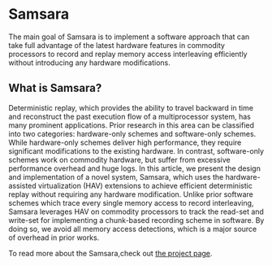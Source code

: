 # Samsara

The main goal of Samsara is to implement a software approach that can take full advantage of the latest hardware features in commodity processors to record and replay memory access interleaving efficiently without introducing any hardware modifications.

## What is Samsara?

Deterministic replay, which provides the ability to travel backward in time and reconstruct the past execution flow of a
multiprocessor system, has many prominent applications. Prior research in this area can be classified into two categories:
hardware-only schemes and software-only schemes. While hardware-only schemes deliver high performance, they require significant
modifications to the existing hardware. In contrast, software-only schemes work on commodity hardware, but suffer from excessive
performance overhead and huge logs. In this article, we present the design and implementation of a novel system, Samsara, which
uses the hardware-assisted virtualization (HAV) extensions to achieve efficient deterministic replay without requiring any hardware
modification. Unlike prior software schemes which trace every single memory access to record interleaving, Samsara leverages HAV
on commodity processors to track the read-set and write-set for implementing a chunk-based recording scheme in software. By doing
so, we avoid all memory access detections, which is a major source of overhead in prior works.


To read more about the Samsara,check out [the project page](http://zhenxiao.com/phantasy/).
